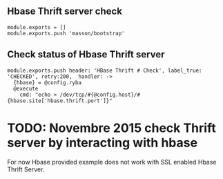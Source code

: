 
## Hbase Thrift server check

    module.exports = []
    module.exports.push 'masson/bootstrap'

## Check status of Hbase Thrift server

    module.exports.push header: 'HBase Thrift # Check', label_true: 'CHECKED', retry:200,  handler: ->
      {hbase} = @config.ryba
      @execute
        cmd: "echo > /dev/tcp/#{@config.host}/#{hbase.site['hbase.thrift.port']}"

# TODO: Novembre 2015 check Thrift  server by interacting with hbase 

For now Hbase provided example does not work with SSL enabled Hbase Thrift Server.

